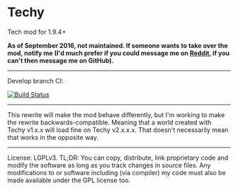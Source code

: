# Techy
Tech mod for 1.9.4+

**As of September 2016, not maintained. If someone wants to take over the mod, notify me (I'd much prefer if you could message me on [Reddit](https://reddit.com/u/Tbsc_), if you can't then message me on GitHub).**

-----

Develop branch CI: 

[![Build Status](https://travis-ci.org/Tbsc/Techy.svg?branch=develop)](https://travis-ci.org/Tbsc/Techy)

-----

This rewrite will make the mod behave differently, but I'm working to make the rewrite backwards-compatible. Meaning that a world created with Techy v1.x.x will load fine on Techy v2.x.x.x. That doesn't necessarily mean that works in the opposite way.

-----

License: LGPLv3. TL;DR: You can copy, distribute, link proprietary code and modify the software as long as you track changes in source files. Any modifications to or software including (via compiler) my code must also be made available under the GPL license too.
